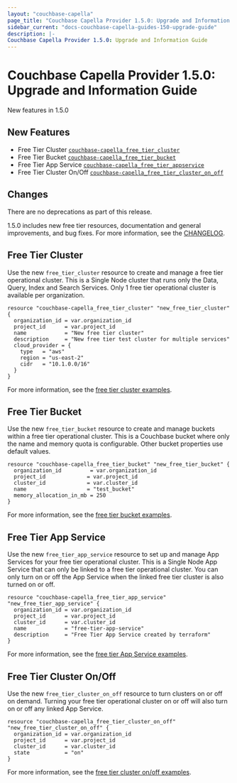 ```yaml
---
layout: "couchbase-capella"
page_title: "Couchbase Capella Provider 1.5.0: Upgrade and Information Guide"
sidebar_current: "docs-couchbase-capella-guides-150-upgrade-guide"
description: |-
Couchbase Capella Provider 1.5.0: Upgrade and Information Guide
---
```


# Couchbase Capella Provider 1.5.0: Upgrade and Information Guide

New features in 1.5.0

## New Features
* Free Tier Cluster [`couchbase-capella_free_tier_cluster`](https://registry.terraform.io/providers/couchbasecloud/couchbase-capella/latest/docs/resources/free_tier_cluster)
* Free Tier Bucket [`couchbase-capella_free_tier_bucket`](https://registry.terraform.io/providers/couchbasecloud/couchbase-capella/latest/docs/resources/free_tier_bucket)
* Free Tier App Service [`couchbase-capella_free_tier_appservice`](https://registry.terraform.io/providers/couchbasecloud/couchbase-capella/latest/docs/resources/free_tier_app_service)
* Free Tier Cluster On/Off [`couchbase-capella_free_tier_cluster_on_off`](https://registry.terraform.io/providers/couchbasecloud/couchbase-capella/latest/docs/resources/free_tier_cluster_on_off)

## Changes

There are no deprecations as part of this release.

1.5.0 includes new free tier resources, documentation and general improvements, and bug fixes. For more information, see the [CHANGELOG](https://github.com/couchbasecloud/terraform-provider-couchbase-capella/blob/master/CHANGELOG.md).

## Free Tier Cluster

Use the new `free_tier_cluster` resource to create and manage a free tier operational cluster. This is a Single Node cluster that runs only the Data, Query, Index and Search Services. Only 1 free tier operational cluster is available per organization.

```
resource "couchbase-capella_free_tier_cluster" "new_free_tier_cluster" {
  organization_id = var.organization_id
  project_id      = var.project_id
  name            = "New free tier cluster"
  description     = "New free tier test cluster for multiple services"
  cloud_provider = {
    type   = "aws"
    region = "us-east-2"
    cidr   = "10.1.0.0/16"
  }
}
```

For more information, see the [free tier cluster examples](https://github.com/couchbasecloud/terraform-provider-couchbase-capella/tree/main/examples/free_tier_cluster).

## Free Tier Bucket

Use the new `free_tier_bucket` resource to create and manage buckets within a free tier operational cluster. This is a Couchbase bucket where only the name and memory quota is configurable. Other bucket properties use default values.

```
resource "couchbase-capella_free_tier_bucket" "new_free_tier_bucket" {
  organization_id         = var.organization_id
  project_id             = var.project_id
  cluster_id             = var.cluster_id
  name                   = "test_bucket"
  memory_allocation_in_mb = 250
}
```

For more information, see the [free tier bucket examples](https://github.com/couchbasecloud/terraform-provider-couchbase-capella/tree/main/examples/free_tier_bucket).

## Free Tier App Service

Use the new `free_tier_app_service` resource to set up and manage App Services for your free tier operational cluster. This is a Single Node App Service that can only be linked to a free tier operational cluster. You can only turn on or off the App Service when the linked free tier cluster is also turned on or off.

```
resource "couchbase-capella_free_tier_app_service" "new_free_tier_app_service" {
  organization_id = var.organization_id
  project_id      = var.project_id
  cluster_id      = var.cluster_id
  name            = "free-tier-app-service"
  description     = "Free Tier App Service created by terraform"
}
```

For more information, see the [free tier App Service examples](https://github.com/couchbasecloud/terraform-provider-couchbase-capella/tree/main/examples/free_tier_appservice).

## Free Tier Cluster On/Off

Use the new `free_tier_cluster_on_off` resource to turn clusters on or off on demand. Turning your free tier operational cluster on or off will also turn on or off any linked App Service.

```
resource "couchbase-capella_free_tier_cluster_on_off" "new_free_tier_cluster_on_off" {
  organization_id = var.organization_id
  project_id      = var.project_id
  cluster_id      = var.cluster_id
  state           = "on"
}
```

For more information, see the [free tier cluster on/off examples](https://github.com/couchbasecloud/terraform-provider-couchbase-capella/tree/main/examples/free_tier_cluster_on_off).
